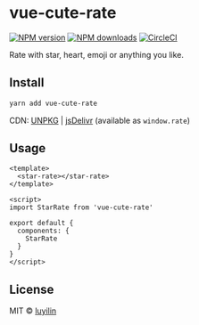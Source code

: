 # vue-cute-rate

[![NPM version](https://img.shields.io/npm/v/vue-cute-rate.svg?style=flat)](https://npmjs.com/package/vue-cute-rate) [![NPM downloads](https://img.shields.io/npm/dm/vue-cute-rate.svg?style=flat)](https://npmjs.com/package/vue-cute-rate) [![CircleCI](https://circleci.com/gh/luyilin/vue-cute-rate/tree/master.svg?style=shield)](https://circleci.com/gh/luyilin/vue-cute-rate/tree/master)

Rate with star, heart, emoji or anything you like.

## Install

```bash
yarn add vue-cute-rate
```

CDN: [UNPKG](https://unpkg.com/vue-cute-rate/) | [jsDelivr](https://cdn.jsdelivr.net/npm/vue-cute-rate/) (available as `window.rate`)

## Usage

```vue
<template>
  <star-rate></star-rate>
</template>

<script>
import StarRate from 'vue-cute-rate'

export default {
  components: {
    StarRate
  }
}
</script>
```

## License

MIT &copy; [luyilin](https://github.com/luyilin)
